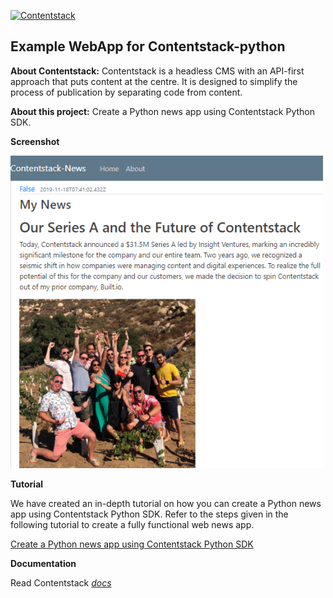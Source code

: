 [![Contentstack](https://www.contentstack.com/docs/static/images/contentstack.png)](https://www.contentstack.com/)  
  
## Example WebApp for Contentstack-python

**About Contentstack:** Contentstack is a headless CMS with an API-first approach that puts content at the centre. It is designed to simplify the process of publication by separating code from content.

  

**About this project:** Create a Python news app using Contentstack Python SDK.

  

**Screenshot**

  <img src='https://github.com/contentstack/contentstack-python-news-webapp/blob/master/static/news_app.png' width='500' height='500'/>


**Tutorial**

We have created an in-depth tutorial on how you can create a Python news app using Contentstack Python SDK. Refer to the steps given in the following tutorial to create a fully functional web news app.

  

[Create a Python news app using Contentstack Python SDK](https://www.contentstack.com/docs/developers/sample-apps/build-a-python-news-app-using-contentstack-python-sdk)

**Documentation**

Read Contentstack *[docs](https://www.contentstack.com/docs)*
